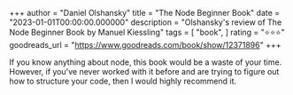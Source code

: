 +++
author = "Daniel Olshansky"
title = "The Node Beginner Book"
date = "2023-01-01T00:00:00.000000"
description = "Olshansky's review of The Node Beginner Book by Manuel Kiessling"
tags = [
    "book",
]
rating = "⭐⭐⭐"
goodreads_url = "https://www.goodreads.com/book/show/12371896"
+++

If you know anything about node, this book would be a waste of your time. However, if you've never worked with it before and are trying to figure out how to structure your code, then I would highly recommend it.
